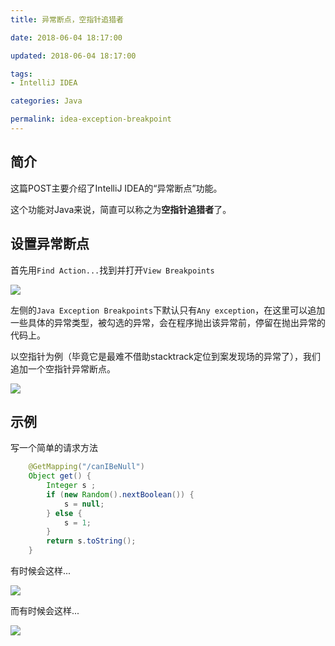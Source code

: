 ```yaml
---
title: 异常断点，空指针追猎者

date: 2018-06-04 18:17:00

updated: 2018-06-04 18:17:00

tags:
- IntelliJ IDEA

categories: Java

permalink: idea-exception-breakpoint
---
```


## 简介

这篇POST主要介绍了IntelliJ IDEA的“异常断点”功能。

这个功能对Java来说，简直可以称之为**空指针追猎者**了。



##  设置异常断点

首先用`Find Action...`找到并打开`View Breakpoints`

![](/images/idea-exception-breakpoint-1.png)



左侧的`Java Exception Breakpoints`下默认只有`Any exception`，在这里可以追加一些具体的异常类型，被勾选的异常，会在程序抛出该异常前，停留在抛出异常的代码上。



以空指针为例（毕竟它是最难不借助stacktrack定位到案发现场的异常了），我们追加一个空指针异常断点。

![](/images/idea-exception-breakpoint-2.png)



## 示例

写一个简单的请求方法

~~~java
    @GetMapping("/canIBeNull")
    Object get() {
        Integer s ;
        if (new Random().nextBoolean()) {
            s = null;
        } else {
            s = 1;
        }
        return s.toString();
    }
~~~



有时候会这样...

![](/images/idea-exception-breakpoint-3.png)

而有时候会这样...

![](/images/idea-exception-breakpoint-4.png)

